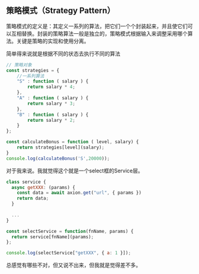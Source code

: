 ## 策略模式（Strategy Pattern）

策略模式的定义是：其定义一系列的算法，把它们一个个封装起来，并且使它们可以互相替换。封装的策略算法一般是独立的，策略模式根据输入来调整采用哪个算法。关键是策略的实现和使用分离。

简单得来说就是根据不同的状态去执行不同的算法

```JavaScript
// 策略对象
const strategies = {
    //一系列算法
    "S" : function ( salary ) {
        return salary * 4;
    },
    "A" : function ( salary ) {
        return salary * 3;
    },
    "B" : function ( salary ) {
        return salary * 2;
    }
};

const calculateBonus = function ( level, salary) {
    return strategies[level](salary);
}
console.log(calculateBonus('S',20000));
```

对于我来说。我就觉得这个就是一个select框的Service层。

```JavaScript
class service {
  async getXXX: (params) {
    const data = await axion.get("url", { params })
    return data;
  }
  
  ...
}

const selectService = function(fnName, params) {
  return service[fnName](params);
};

console.log(selectService["getXXX", { a: 1 }]);
```

总感觉有哪些不对，但又说不出来，但我就是觉得差不多。
